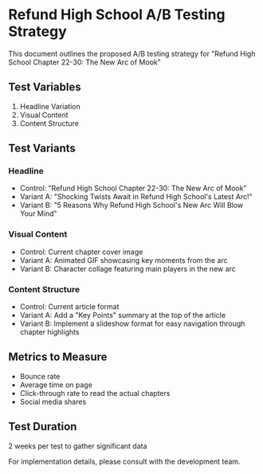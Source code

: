# Refund High School A/B Testing Strategy

This document outlines the proposed A/B testing strategy for "Refund High School Chapter 22-30: The New Arc of Mook"

## Test Variables

1. Headline Variation
2. Visual Content
3. Content Structure

## Test Variants

### Headline
- Control: "Refund High School Chapter 22-30: The New Arc of Mook"
- Variant A: "Shocking Twists Await in Refund High School's Latest Arc!"
- Variant B: "5 Reasons Why Refund High School's New Arc Will Blow Your Mind"

### Visual Content
- Control: Current chapter cover image
- Variant A: Animated GIF showcasing key moments from the arc
- Variant B: Character collage featuring main players in the new arc

### Content Structure
- Control: Current article format
- Variant A: Add a "Key Points" summary at the top of the article
- Variant B: Implement a slideshow format for easy navigation through chapter highlights

## Metrics to Measure

- Bounce rate
- Average time on page
- Click-through rate to read the actual chapters
- Social media shares

## Test Duration

2 weeks per test to gather significant data

For implementation details, please consult with the development team.
